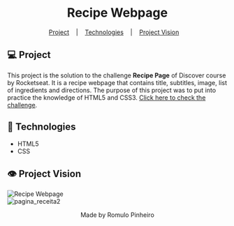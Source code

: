 <h1 align="center">Recipe Webpage</h1>
<p align="center">
  <a href="#-project">Project</a> &nbsp;&nbsp;&nbsp;|&nbsp;&nbsp;&nbsp;
  <a href="#-technologies">Technologies</a> &nbsp;&nbsp;&nbsp;|&nbsp;&nbsp;&nbsp;
  <a href="#-project-vision">Project Vision</a> &nbsp;&nbsp;&nbsp;
</p>

## 💻 Project
This project is the solution to the challenge **Recipe Page** of Discover course by Rocketseat. It is a recipe webpage that contains title, subtitles, image, list of ingredients and directions. The purpose of this project was to put into practice the knowledge of HTML5 and CSS3. [Click here to check the challenge](https://efficient-sloth-d85.notion.site/Desafio-Piloto-P-gina-de-Receita-15acc6a34f744484a2e64a1f115bfbae).

## 🚀 Technologies
- HTML5
- CSS

## 👁️ Project Vision  
![Recipe Webpage](https://github.com/Romulo-Pinheiro/rocketseat_recipe_webpage/assets/107450031/d8bcfc43-769a-4437-81df-d59aab223a4c)  
![pagina_receita2](https://github.com/Romulo-Pinheiro/rocketseat_recipe_webpage/assets/107450031/5ce46a42-1b35-49e6-b258-2e38231c4be5)

<p align="center">Made by Romulo Pinheiro</p>
